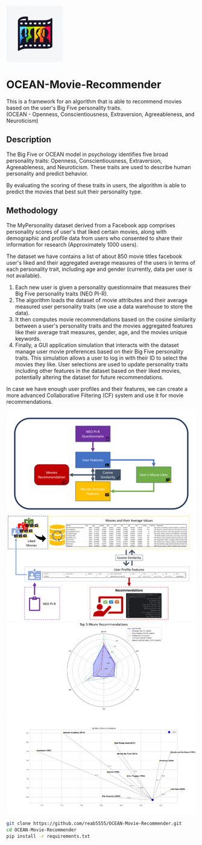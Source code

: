 <img src="Diagrams/icon.webp" width="150" alt="alt text">

# OCEAN-Movie-Recommender
This is a framework for an algorithm that is able to recommend movies based on the user's Big Five personality traits.  
(OCEAN - Openness, Conscientiousness, Extraversion, Agreeableness, and Neuroticism)   
   
## Description
The Big Five or OCEAN model in psychology identifies five broad personality traits: Openness, Conscientiousness, Extraversion, Agreeableness, and Neuroticism. These traits are used to describe human personality and predict behavior.
   
By evaluating the scoring of these traits in users, the algorithm is able to predict the movies that best suit their personality type.
   
## Methodology   
The MyPersonality dataset derived from a Facebook app comprises personality scores of user's that liked certain movies, along with demographic and profile data from users who consented to share their information for research (Approximately 1000 users).   

The dataset we have contains a list of about 850 movie titles facebook user's liked and their aggregated average measures of the users in terms of each personality trait, including age and gender (currently, data per user is not available).
   
1. Each new user is given a personality questionnaire that measures their Big Five personality traits (NEO PI-R).     
2. The algorithm loads the dataset of movie attributes and their average measured user personality traits (we use a data warehouse to store the data).
3. It then computes movie recommendations based on the cosine similarity between a user's personality traits and the movies aggregated features like their average trait measures, gender, age, and the movies unique keywords.
4. Finally, a GUI application simulation that interacts with the dataset manage user movie preferences based on their Big Five personality traits. This simulation allows a user to log in with their ID to select the movies they like. User selections are used to update personality traits including other features in the dataset based on their liked movies, potentially altering the dataset for future recommendations.
   
In case we have enough user profiles and their features, we can create a more advanced Collaborative Filtering (CF) system and use it for movie recommendations.

<img src="Diagrams/diagram2.png" width="600" alt="alt text">
<img src="Diagrams/diagram1.png" width="600" alt="alt text">
<img src="Diagrams/radar_graph.png" width="600" alt="alt text">
<img src="Diagrams/scatterplot_graph.png" width="600" alt="alt text">

```bash
git clone https://github.com/reab5555/OCEAN-Movie-Recommender.git
cd OCEAN-Movie-Recommender
pip install -r requirements.txt




